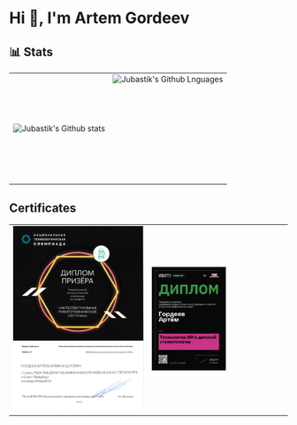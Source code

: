 # Hi :wave:, I'm Artem Gordeev

[//]: # (<a href="https://github.com/Jubastik/Jubastik/raw/main/MyCV.pdf"><img alt="Afiska" src="download-cv-btn.png" height="40"/></a>)

<!-- ## 📋 My projects

<table>
  <tr>
    <td><a href="https://github.com/fm-projects/teeth-check"><img alt="Teeth.Check" src="teeth-check.png"/></a></td>
    <td><a href="https://github.com/fm-projects/afishka"><img alt="Afiska" src="afishka.png"/></a></td>
  </tr>
</table> -->

## 📊 Stats

<table>
  <tr>
    <td>
      <img align="left" src="https://github-readme-streak-stats.herokuapp.com/?user=Jubastik&theme=radical&hide_border=true" alt="Jubastik's Github stats"/>
    </td>
    <td>
      <img height="195px" align="right" alt="Jubastik's Github Lnguages" src="https://github-readme-stats-eight-theta.vercel.app/api/top-langs/?username=Jubastik&theme=radical&layout=compact&hide_border=true" />
    </td>
  </tr>
</table>

## Certificates

<table>
  <tr>
    <td rowspan="2">
     <img width="100%" height="100%" src="certificates/nto-irs.jpg" alt="НТО ИРС">
    </td>
    <td>
     <img width="56%" height="100%" src="certificates/digital-breakthrough.png" alt="Сертификат об участии в Альметьевском хакатоне">
    </td>
  </tr>
</table>
